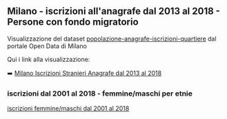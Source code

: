 ## Milano - iscrizioni all'anagrafe dal 2013 al 2018 - Persone con fondo migratorio

Visualizzazione del dataset <a href="http://dati.comune.milano.it/dataset/ds331-popolazione-anagrafe-iscrizioni-quartiere" target="_blank">popolazione-anagrafe-iscrizioni-quartiere</a> dal portale Open Data di Milano

Qui i link alla visualizzazione:

:arrow_right: [Milano Iscrizioni Stranieri Anagrafe dal 2013 al 2018](http://explore.ixmaps.com?project=https://raw.githubusercontent.com/gjrichter/viz/master/Milano/ixmaps_project_Milano_Anagrafe_Iscrizioni_per_Quartiere_fiori.json)

### iscrizioni dal 2001 al 2018 - femmine/maschi per etnie
[iscrizioni femmine/maschi dal 2001 al 2018](https://gjrichter.github.io/viz/Milano/stranieri_FM_2001_2018_dark.html.html)



